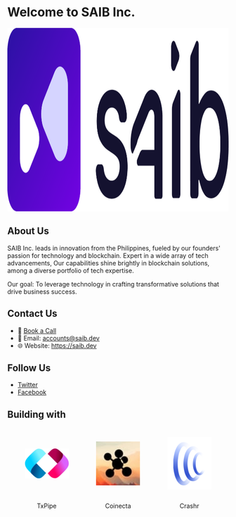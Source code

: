 # Welcome to SAIB Inc.
<p align="center">
  <picture>
    <source srcset="/src/SAIB-logo-white.png" media="(prefers-color-scheme: dark)">
    <img src="/src/SAIB-logo-dark.png" alt="SAIB Inc." width="1263" height="418">
  </picture>
</p>

## About Us

SAIB Inc. leads in innovation from the Philippines, fueled by our founders' passion for technology and blockchain. Expert in a wide array of tech advancements, Our capabilities shine brightly in blockchain solutions, among a diverse portfolio of tech expertise.

Our goal: To leverage technology in crafting transformative solutions that drive business success.

## Contact Us

- 📲 <a href="https://calendly.com/saibdev/60min" target="_blank">Book a Call </a>
- 📧 Email: accounts@saib.dev
- 🌐 Website: https://saib.dev

## Follow Us

- <a href="https://twitter.com/saibdev" target="_blank">Twitter</a>
- <a href="https://www.facebook.com/saibllc" target="_blank">Facebook</a>

## Building with

<table align="center" style="border-collapse: separate; border-spacing: 20px; border: none;">
  <tr>
    <td align="center" width="200" style="border: none;">
      <a href="https://txpipe.io/">
        <img src="/src/txpipe.webp" alt="TxPipe" style="width:100px;">
      </a>
    </td>
    <td align="center" width="200" style="border: none;">
      <a href="https://coinecta.fi/">
        <img src="/src/coinecta.webp" alt="Coinecta" style="width:100px;">
      </a>
    </td>
    <td align="center" width="200" style="border: none;">
      <a href="https://beta.crashr.io/about">
        <img src="/src/crashr-v2.svg" alt="Crashr" style="width:100px;">
      </a>
    </td>
  </tr>
  <tr>
    <td align="center" width="200" style="border: none;">
      <a href="https://txpipe.io/" style="text-decoration: none; color: inherit;">
        TxPipe
      </a>
    </td>
    <td align="center" width="200" style="border: none;">
      <a href="https://coinecta.fi/" style="text-decoration: none; color: inherit;">
        Coinecta
      </a>
    </td>
    <td align="center" width="200" style="border: none;">
      <a href="https://beta.crashr.io/about" style="text-decoration: none; color: inherit;">
        Crashr
      </a>
    </td>
  </tr>
</table>







    




















